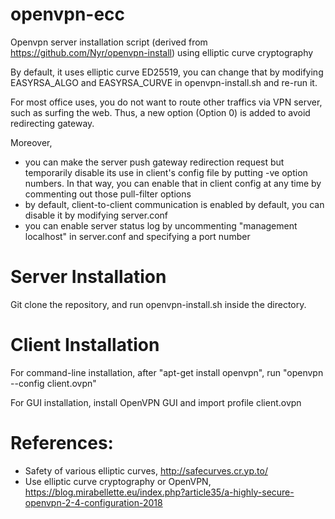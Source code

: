 # openvpn-ecc
Openvpn server installation script (derived from https://github.com/Nyr/openvpn-install) using elliptic curve cryptography


By default, it uses elliptic curve ED25519, you can change that by modifying EASYRSA\_ALGO and EASYRSA\_CURVE in openvpn-install.sh and re-run it.

For most office uses, you do not want to route other traffics via VPN server, such as surfing the web. Thus, a new option (Option 0) is added to avoid redirecting gateway.

Moreover,
- you can make the server push gateway redirection request but temporarily disable its use in client's config file by putting -ve option numbers. In that way, you can enable that in client config at any time by commenting out those pull-filter options
- by default, client-to-client communication is enabled by default, you can disable it by modifying server.conf
- you can enable server status log by uncommenting "management localhost" in server.conf and specifying a port number


# Server Installation
Git clone the repository, and run openvpn-install.sh inside the directory.

# Client Installation
For command-line installation, after "apt-get install openvpn", run "openvpn --config client.ovpn"

For GUI installation, install OpenVPN GUI and import profile client.ovpn

# References:
- Safety of various elliptic curves, http://safecurves.cr.yp.to/
- Use elliptic curve cryptography or OpenVPN, https://blog.mirabellette.eu/index.php?article35/a-highly-secure-openvpn-2-4-configuration-2018

